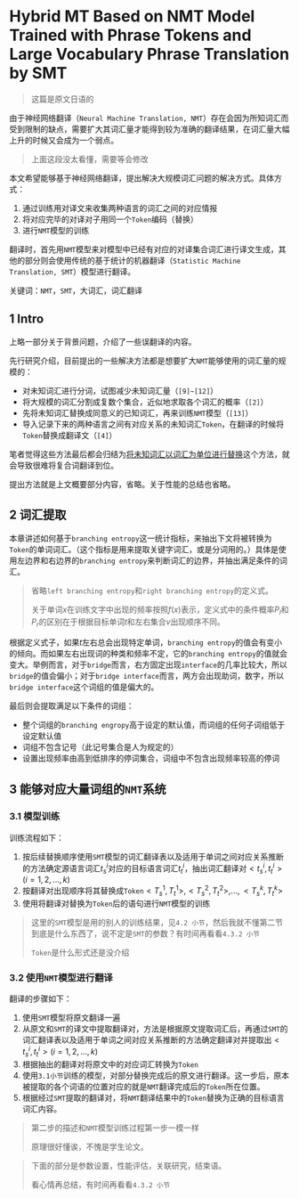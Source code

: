 # Hybrid MT Based on NMT Model Trained with Phrase Tokens and Large Vocabulary Phrase Translation by SMT
> 这篇是原文日语的

由于神经网络翻译（`Neural Machine Translation, NMT`）存在会因为所知词汇而受到限制的缺点，需要扩大其词汇量才能得到较为准确的翻译结果，在词汇量大幅上升的时候又会成为一个弱点。

> 上面这段没太看懂，需要等会修改

本文希望能够基于神经网络翻译，提出解决大规模词汇问题的解决方式。具体方式：

1. 通过训练用对译文来收集两种语言的词汇之间的对应情报
2. 将对应完毕的对译对子用同一个`Token`编码（替换）
3. 进行`NMT`模型的训练

翻译时，首先用`NMT`模型来对模型中已经有对应的对译集合词汇进行译文生成，其他的部分则会使用传统的基于统计的机器翻译（`Statistic Machine Translation, SMT`）模型进行翻译。

关键词：`NMT`，`SMT`，大词汇，词汇翻译

## 1 Intro

上略一部分关于背景问题，介绍了一些误翻译的内容。

先行研究介绍，目前提出的一些解决方法都是想要扩大`NMT`能够使用的词汇量的规模的：

- 对未知词汇进行分词，试图减少未知词汇量（`[9]~[12]`）
- 将大规模的词汇分割成复数个集合，近似地求取各个词汇的概率（`[2]`）
- 先将未知词汇替换成同意义的已知词汇，再来训练`NMT`模型（`[13]`）
- 导入记录下来的两种语言之间有对应关系的未知词汇`Token`，在翻译的时候将`Token`替换成翻译文（`[4]`）

笔者觉得这些方法最后都会归结为<u>将未知词汇以词汇为单位进行替换</u>这个方法，就会导致很难将复合词翻译到位。

提出方法就是上文概要部分内容，省略。关于性能的总结也省略。

## 2 词汇提取

本章讲述如何基于`branching entropy`这一统计指标，来抽出下文将被转换为`Token`的单词词汇。（这个指标是用来提取关键字词汇，或是分词用的。）具体是使用左边界和右边界的`branching entropy`来判断词汇的边界，并抽出满足条件的词汇。

> 省略`left branching entropy`和`right branching entropy`的定义式。
>
> 关于单词$x$在训练文字中出现的频率按照$f(x)$表示，定义式中的条件概率$P_l$和$P_r$的区别在于根据目标单词$t$和左右集合$v$出现顺序不同。

根据定义式子，如果$t$左右总会出现特定单词，`branching entropy`的值会有变小的倾向。而如果左右出现词的种类和频率不定，它的`branching entropy`的值就会变大。举例而言，对于`bridge`而言，右方固定出现`interface`的几率比较大，所以`bridge`的值会偏小；对于`bridge interface`而言，两方会出现助词，数字，所以`bridge interface`这个词组的值是偏大的。

最后则会提取满足以下条件的词组：

- 整个词组的`branching engropy`高于设定的默认值，而词组的任何子词组低于设定默认值
- 词组不包含记号（此记号集合是人为规定的）
- 设置出现频率由高到低排序的停词集合，词组中不包含出现频率较高的停词

## 3 能够对应大量词组的`NMT`系统

### 3.1 模型训练

训练流程如下：

1. 按后续替换顺序使用`SMT`模型的词汇翻译表以及适用于单词之间对应关系推断的方法确定源语言词汇$t_s^i$对应的目标语言词汇$t_t^i$，抽出词汇翻译对$<t^i_s,t^i_t>(i=1,2,...,k)$
2. 按翻译对出现顺序将其替换成`Token`$<T^1_s,T^1_t>,<T^2_s,T^2_t>,...,<T^k_s,T^k_t>$
3. 使用将翻译对替换为`Token`后的语句进行`NMT`模型的训练

> 这里的`SMT`模型是用的别人的训练结果，见`4.2 小节`，然后我就不懂第二节到底是什么东西了，说不定是`SMT`的参数？有时间再看看`4.3.2 小节`
>
> `Token`是什么形式还是没介绍

### 3.2 使用`NMT`模型进行翻译

翻译的步骤如下：

1. 使用`SMT`模型将原文翻译一遍
2. 从原文和`SMT`的译文中提取翻译对，方法是根据原文提取词汇后，再通过`SMT`的词汇翻译表以及适用于单词之间对应关系推断的方法确定翻译对并提取出$<t^i_s,t^i_t>(i=1,2,...,k)$
3. 根据抽出的翻译对将原文中的对应词汇转换为`Token`
4. 使用`3.1小节`训练的模型，对部分替换完成后的原文进行翻译。这一步后，原本被提取的各个词语的位置对应的就是`NMT`翻译完成后的`Token`所在位置。
5. 根据经过`SMT`提取的翻译对，将`NMT`翻译结果中的`Token`替换为正确的目标语言词汇内容。

> 第二步的描述和`NMT`模型训练过程第一步一模一样
>
> 原理很好懂诶，不愧是学生论文。

> 下面的部分是参数设置，性能评估，关联研究，结束语。
>
> 看心情再总结，有时间再看看`4.3.2 小节`